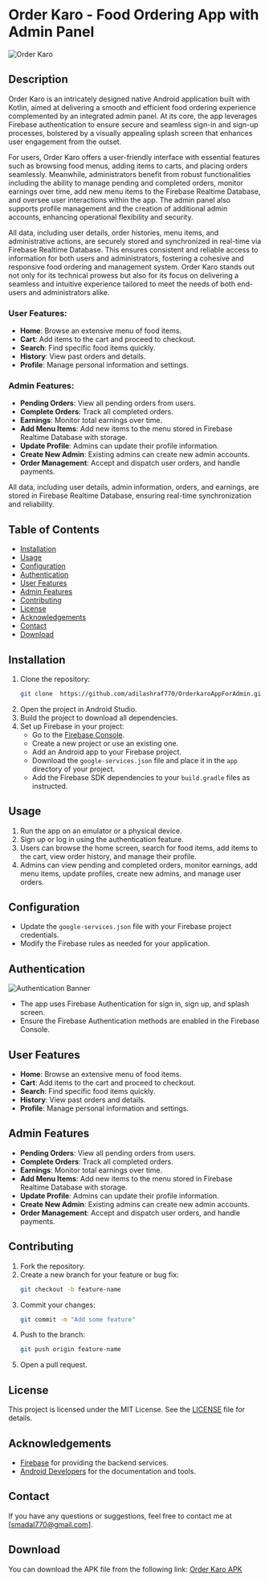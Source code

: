 # Order Karo - Food Ordering App with Admin Panel

<img src="https://res.cloudinary.com/dc1uxxvox/image/upload/v1721302179/github/orderkaroappadmin2.png" alt="Order Karo"  >

## Description

Order Karo is an intricately designed native Android application built with Kotlin, aimed at delivering a smooth and efficient food ordering experience complemented by an integrated admin panel. At its core, the app leverages Firebase authentication to ensure secure and seamless sign-in and sign-up processes, bolstered by a visually appealing splash screen that enhances user engagement from the outset.

For users, Order Karo offers a user-friendly interface with essential features such as browsing food menus, adding items to carts, and placing orders seamlessly. Meanwhile, administrators benefit from robust functionalities including the ability to manage pending and completed orders, monitor earnings over time, add new menu items to the Firebase Realtime Database, and oversee user interactions within the app. The admin panel also supports profile management and the creation of additional admin accounts, enhancing operational flexibility and security.

All data, including user details, order histories, menu items, and administrative actions, are securely stored and synchronized in real-time via Firebase Realtime Database. This ensures consistent and reliable access to information for both users and administrators, fostering a cohesive and responsive food ordering and management system. Order Karo stands out not only for its technical prowess but also for its focus on delivering a seamless and intuitive experience tailored to meet the needs of both end-users and administrators alike.

### User Features:
- **Home**: Browse an extensive menu of food items.
- **Cart**: Add items to the cart and proceed to checkout.
- **Search**: Find specific food items quickly.
- **History**: View past orders and details.
- **Profile**: Manage personal information and settings.

### Admin Features:
- **Pending Orders**: View all pending orders from users.
- **Complete Orders**: Track all completed orders.
- **Earnings**: Monitor total earnings over time.
- **Add Menu Items**: Add new items to the menu stored in Firebase Realtime Database with storage.
- **Update Profile**: Admins can update their profile information.
- **Create New Admin**: Existing admins can create new admin accounts.
- **Order Management**: Accept and dispatch user orders, and handle payments.

All data, including user details, admin information, orders, and earnings, are stored in Firebase Realtime Database, ensuring real-time synchronization and reliability.

## Table of Contents
- [Installation](#installation)
- [Usage](#usage)
- [Configuration](#configuration)
- [Authentication](#authentication)
- [User Features](#user-features)
- [Admin Features](#admin-features)
- [Contributing](#contributing)
- [License](#license)
- [Acknowledgements](#acknowledgements)
- [Contact](#contact)
- [Download](#download)

## Installation
1. Clone the repository:
    ```sh
    git clone  https://github.com/adilashraf770/OrderkaroAppForAdmin.git
    ```
2. Open the project in Android Studio.
3. Build the project to download all dependencies.
4. Set up Firebase in your project:
    - Go to the [Firebase Console](https://console.firebase.google.com/).
    - Create a new project or use an existing one.
    - Add an Android app to your Firebase project.
    - Download the `google-services.json` file and place it in the `app` directory of your project.
    - Add the Firebase SDK dependencies to your `build.gradle` files as instructed.

## Usage
1. Run the app on an emulator or a physical device.
2. Sign up or log in using the authentication feature.
3. Users can browse the home screen, search for food items, add items to the cart, view order history, and manage their profile.
4. Admins can view pending and completed orders, monitor earnings, add menu items, update profiles, create new admins, and manage user orders.

## Configuration
- Update the `google-services.json` file with your Firebase project credentials.
- Modify the Firebase rules as needed for your application.

## Authentication

<img src="https://res.cloudinary.com/dc1uxxvox/image/upload/v1721299971/github/orderkarouserapp3.png" alt="Authentication Banner" >

- The app uses Firebase Authentication for sign in, sign up, and splash screen.
- Ensure the Firebase Authentication methods are enabled in the Firebase Console.

## User Features
- **Home**: Browse an extensive menu of food items.
- **Cart**: Add items to the cart and proceed to checkout.
- **Search**: Find specific food items quickly.
- **History**: View past orders and details.
- **Profile**: Manage personal information and settings.

## Admin Features
- **Pending Orders**: View all pending orders from users.
- **Complete Orders**: Track all completed orders.
- **Earnings**: Monitor total earnings over time.
- **Add Menu Items**: Add new items to the menu stored in Firebase Realtime Database with storage.
- **Update Profile**: Admins can update their profile information.
- **Create New Admin**: Existing admins can create new admin accounts.
- **Order Management**: Accept and dispatch user orders, and handle payments.

## Contributing
1. Fork the repository.
2. Create a new branch for your feature or bug fix:
    ```sh
    git checkout -b feature-name
    ```
3. Commit your changes:
    ```sh
    git commit -m "Add some feature"
    ```
4. Push to the branch:
    ```sh
    git push origin feature-name
    ```
5. Open a pull request.

## License
This project is licensed under the MIT License. See the [LICENSE](LICENSE) file for details.

## Acknowledgements
- [Firebase](https://firebase.google.com/) for providing the backend services.
- [Android Developers](https://developer.android.com/) for the documentation and tools.

## Contact
If you have any questions or suggestions, feel free to contact me at [smadal770@gmail.com].

## Download
You can download the APK file from the following link:
[Order Karo APK](https://drive.google.com/file/d/1PPcjsF2sloICovu7T7jR5Xn2zG6XUO13/view?usp=sharing)

